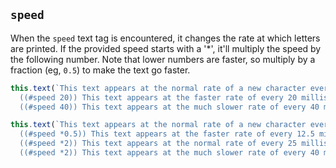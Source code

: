 ## `speed`

When the `speed` text tag is encountered, it changes the rate at which letters are printed. If the provided speed starts with a '*', it'll multiply the speed by the following number. Note that lower numbers are faster, so multiply by a fraction (eg, `0.5`) to make the text go faster.

```js
this.text(`This text appears at the normal rate of a new character every 25 milliseconds.
  ((#speed 20)) This text appears at the faster rate of every 20 milliseconds.
  ((#speed 40)) This text appears at the much slower rate of every 40 milliseconds.`);

this.text(`This text appears at the normal rate of a new character every 25 milliseconds.
  ((#speed *0.5)) This text appears at the faster rate of every 12.5 milliseconds.
  ((#speed *2)) This text appears at the normal rate of every 25 milliseconds.
  ((#speed *2)) This text appears at the much slower rate of every 40 milliseconds`);
```
